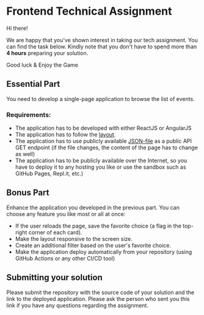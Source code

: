 # Frontend Technical Assignment
Hi there!

We are happy that you've shown interest in taking our tech assignment. You can find the task below. Kindly note that you don't have to spend more than **4 hours** preparing your solution. 

Good luck & Enjoy the Game

## Essential Part

You need to develop a single-page application to browse the list of events.
### Requirements:
- The application has to be developed with either ReactJS or AngularJS
- The application has to follow the [layout]().
- The application has to use publicly available [JSON-file]() as a public API GET endpoint (if the file changes, the content of the page has to change as well)
- The application has to be publicly available over the Internet, so you have to deploy it to any hosting you like or use the sandbox such as GitHub Pages, Repl.it, etc.)

## Bonus Part
Enhance the application you developed in the previous part. You can choose any feature you like most or all at once:
- If the user reloads the page, save the favorite choice (a flag in the top-right corner of each card).
- Make the layout responsive to the screen size.
- Create an additional filter based on the user's favorite choice.
- Make the application deploy automatically from your repository (using GitHub Actions or any other CI/CD tool)

## Submitting your solution
Please submit the repository with the source code of your solution and the link to the deployed application. Please ask the person who sent you this link if you have any questions regarding the assignment.
